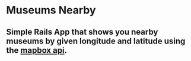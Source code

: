 # Museums Nearby
## Simple Rails App that shows you nearby museums by given longitude and latitude using the [mapbox api](https://docs.mapbox.com/api/search/geocoding/).
